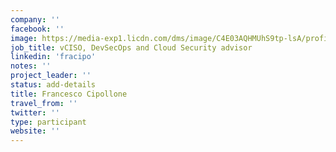 ```yaml
---
company: ''
facebook: ''
image: https://media-exp1.licdn.com/dms/image/C4E03AQHMUhS9tp-lsA/profile-displayphoto-shrink_800_800/0?e=1589414400&v=beta&t=2KCQ1RxD8ljdXHqUplDFcXd3agrSPF7X2AdRflu8QmY
job_title: vCISO, DevSecOps and Cloud Security advisor
linkedin: 'fracipo'
notes: ''
project_leader: ''
status: add-details
title: Francesco Cipollone
travel_from: ''
twitter: ''
type: participant
website: ''
---
```


<!-- put more details about participant here -->
